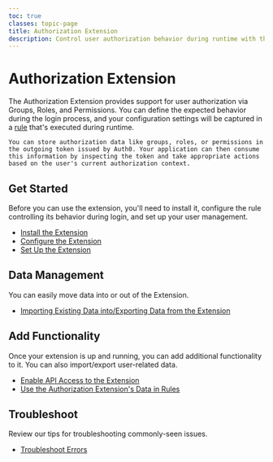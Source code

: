 ```yaml
---
toc: true
classes: topic-page
title: Authorization Extension
description: Control user authorization behavior during runtime with the Authorization Extension
---
```


<div class="topic-page-header">
  <div data-name="example" class="topic-page-badge"></div>
  <h1>Authorization Extension</h1>
  <p>
    The Authorization Extension provides support for user authorization via Groups, Roles, and Permissions. You can define the expected behavior during the login process, and your configuration settings will be captured in a <a href="/rules">rule</a> that's executed during runtime.

    You can store authorization data like groups, roles, or permissions in the outgoing token issued by Auth0. Your application can then consume this information by inspecting the token and take appropriate actions based on the user's current authorization context.
  </p>
</div>

## Get Started

Before you can use the extension, you'll need to install it, configure the rule controlling its behavior during login, and set up your user management.

<ul class="topic-links">
  <li>
    <i class="icon icon-budicon-715"></i><a href="/extensions/authorization-extension/v2/implementation/installation">Install the Extension</a>
  </li>
  <li>
    <i class="icon icon-budicon-715"></i><a href="/extensions/authorization-extension/v2/implementation/configuration">Configure the Extension</a>
  </li>
  <li>
    <i class="icon icon-budicon-715"></i><a href="/extensions/authorization-extension/v2/implementation/setup">Set Up the Extension</a>
  </li>
</ul>

## Data Management

You can easily move data into or out of the Extension.

<ul class="topic-links">
  <li>
    <i class="icon icon-budicon-715"></i><a href="/extensions/authorization-extension/v2/import-export-data">Importing Existing Data into/Exporting Data from the Extension</a>
  </li>
</ul>

## Add Functionality

Once your extension is up and running, you can add additional functionality to it. You can also import/export user-related data.

<ul class="topic-links">
  <li>
    <i class="icon icon-budicon-715"></i><a href="/extensions/authorization-extension/v2/api-access">Enable API Access to the Extension</a>
  </li>
  <li>
    <i class="icon icon-budicon-715"></i><a href="/extensions/authorization-extension/v2/rules">Use the Authorization Extension's Data in Rules</a>
  </li>
</ul>

## Troubleshoot

Review our tips for troubleshooting commonly-seen issues.

<ul class="topic-links">
  <li>
    <i class="icon icon-budicon-715"></i><a href="/extensions/authorization-extension/v2/troubleshooting">Troubleshoot Errors</a>
  </li>
</ul>
